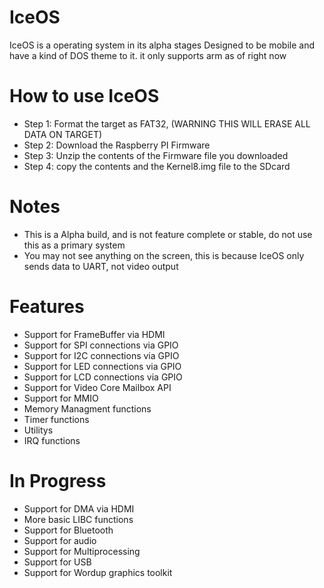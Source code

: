 # IceOS
IceOS is a operating system in its alpha stages Designed to be mobile and have a kind of DOS theme to it. it only supports arm as of right now

# How to use IceOS

- Step 1: Format the target as FAT32, (WARNING THIS WILL ERASE ALL DATA ON TARGET)
- Step 2: Download the Raspberry PI Firmware
- Step 3: Unzip the contents of the Firmware file you downloaded
- Step 4: copy the contents and the Kernel8.img file to the SDcard

# Notes

- This is a Alpha build, and is not feature complete or stable, do not use this as a primary system
- You may not see anything on the screen, this is because IceOS only sends data to UART, not video output

# Features
- Support for FrameBuffer via HDMI
- Support for SPI connections via GPIO
- Support for I2C connections via GPIO
- Support for LED connections via GPIO
- Support for LCD connections via GPIO
- Support for Video Core Mailbox API
- Support for MMIO
- Memory Managment functions
- Timer functions
- Utilitys
- IRQ functions

# In Progress
- Support for DMA via HDMI
- More basic LIBC functions
- Support for Bluetooth
- Support for audio
- Support for Multiprocessing
- Support for USB
- Support for Wordup graphics toolkit